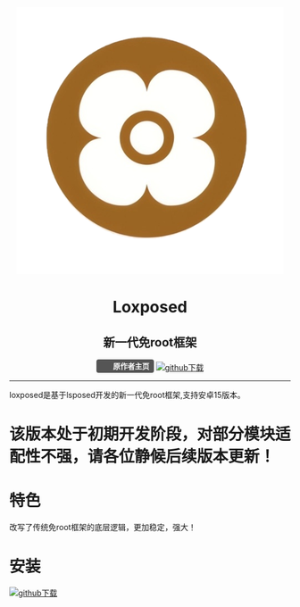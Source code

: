 <div align="center">

<img src="1750001016267.png">

# Loxposed
## 新一代免root框架

<a href="https://github.com/dotcog" 
   style="display: inline-flex; align-items: center; background: #555; color: white; border-radius: 4px; padding: 4px 8px; text-decoration: none; font-family: -apple-system, BlinkMacSystemFont, 'Segoe UI', sans-serif; font-size: 13px; font-weight: 600; box-shadow: 0 1px 3px rgba(0,0,0,0.1);">
  <img src="https://avatars.githubusercontent.com/u/193598498?v=4" 
       style="height: 16px; width: 16px; border-radius: 3px; margin-right: 6px; object-fit: cover;">
  <span style="line-height: 16px;">原作者主页</span>
</a>
[![github下载](https://img.shields.io/badge/github-下载-informational?logo=github)](https://github.com/dotcog/Loxposed/releases)

</div>

---
loxposed是基于lsposed开发的新一代免root框架,支持安卓15版本。

# 该版本处于初期开发阶段，对部分模块适配性不强，请各位静候后续版本更新！


# 特色
改写了传统免root框架的底层逻辑，更加稳定，强大！
#
# 安装                                     
[![github下载](https://img.shields.io/badge/github-下载-informational?logo=github)](https://github.com/dotcog/Loxposed/releases)
